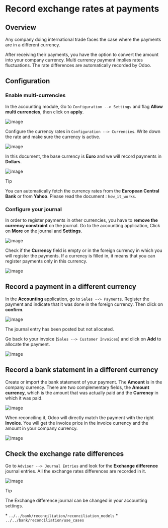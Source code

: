 # Record exchange rates at payments

## Overview

Any company doing international trade faces the case where the payments
are in a different currency.

After receiving their payments, you have the option to convert the
amount into your company currency. Multi currency payment implies rates
fluctuations. The rate differences are automatically recorded by Odoo.

## Configuration

### Enable multi-currencies

In the accounting module, Go to `Configuration --> Settings` and flag
**Allow multi currencies**, then click on **apply**.

![image](exchange/exchange_rate03.png)

Configure the currency rates in `Configuration --> Currencies`. Write
down the rate and make sure the currency is active.

![image](exchange/exchange_rate02.png)

In this document, the base currency is **Euro** and we will record
payments in **Dollars**.

![image](exchange/exchange_rate08.png)

<div class="tip">

<div class="title">

Tip

</div>

You can automatically fetch the currency rates from the **European
Central Bank** or from **Yahoo**. Please read the document :
`how_it_works`.

</div>

### Configure your journal

In order to register payments in other currencies, you have to **remove
the currency constraint** on the journal. Go to the accounting
application, Click on **More** on the journal and **Settings**.

![image](exchange/exchange_rate06.png)

Check if the **Currency** field is empty or in the foreign currency in
which you will register the payments. If a currency is filled in, it
means that you can register payments only in this currency.

![image](exchange/exchange_rate10.png)

## Record a payment in a different currency

In the **Accounting** application, go to `Sales --> Payments`. Register
the payment and indicate that it was done in the foreign currency. Then
click on **confirm**.

![image](exchange/exchange_rate05.png)

The journal entry has been posted but not allocated.

Go back to your invoice (`Sales --> Customer Invoices`) and click on
**Add** to allocate the payment.

![image](exchange/exchange_rate04.png)

## Record a bank statement in a different currency

Create or import the bank statement of your payment. The **Amount** is
in the company currency. There are two complementary fields, the
**Amount currency**, which is the amount that was actually paid and the
**Currency** in which it was paid.

![image](exchange/exchange_rate07.png)

When reconciling it, Odoo will directly match the payment with the right
**Invoice**. You will get the invoice price in the invoice currency and
the amount in your company currency.

![image](exchange/exchange_rate09.png)

## Check the exchange rate differences

Go to `Adviser --> Journal Entries` and look for the **Exchange
difference** journal entries. All the exchange rates differences are
recorded in it.

![image](exchange/exchange_rate01.png)

<div class="tip">

<div class="title">

Tip

</div>

The Exchange difference journal can be changed in your accounting
settings.

</div>

<div class="seealso">

\* `../../bank/reconciliation/reconciliation_models` \*
`../../bank/reconciliation/use_cases`

</div>
